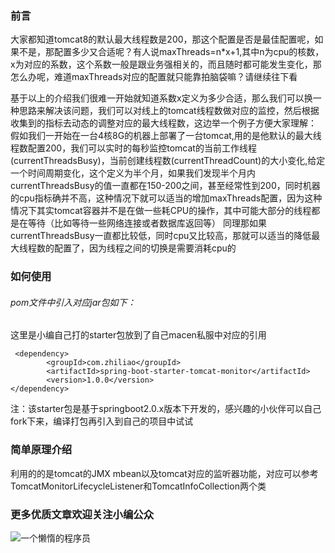 
### 前言
大家都知道tomcat8的默认最大线程数是200，那这个配置是否是最佳配置呢，如果不是，那配置多少又合适呢？有人说maxThreads=n*x+1,其中n为cpu的核数，x为对应的系数，这个系数一般是跟业务强相关的，而且随时都可能发生变化，那怎么办呢，难道maxThreads对应的配置就只能靠拍脑袋嘛？请继续往下看

基于以上的介绍我们很难一开始就知道系数x定义为多少合适，那么我们可以换一种思路来解决该问题，我们可以对线上的tomcat线程数做对应的监控，然后根据收集到的指标去动态的调整对应的最大线程数，这边举一个例子方便大家理解：
假如我们一开始在一台4核8G的机器上部署了一台tomcat,用的是他默认的最大线程数配置200，我们可以实时的每秒监控tomcat的当前工作线程(currentThreadsBusy)，当前创建线程数(currentThreadCount)的大小变化,给定一个时间周期变化，这个定义为半个月，如果我们发现半个月内currentThreadsBusy的值一直都在150-200之间，甚至经常性到200，同时机器的cpu指标确并不高，这种情况下就可以适当的增加maxThreads配置，因为这种情况下其实tomcat容器并不是在做一些耗CPU的操作，其中可能大部分的线程都是在等待（比如等待一些网络连接或者数据库返回等）
同理那如果currentThreadsBusy一直都比较低，同时cpu又比较高，那就可以适当的降低最大线程数的配置了，因为线程之间的切换是需要消耗cpu的

### 如何使用
###### pom文件中引入对应jar包如下：
这里是小编自己打的starter包放到了自己macen私服中对应的引用
```
 <dependency>
        <groupId>com.zhiliao</groupId>
        <artifactId>spring-boot-starter-tomcat-monitor</artifactId>
        <version>1.0.0</version>
</dependency>
```
注：该starter包是基于springboot2.0.x版本下开发的，感兴趣的小伙伴可以自己fork下来，编译打包再引入到自己的项目中试试

### 简单原理介绍

利用的的是tomcat的JMX mbean以及tomcat对应的监听器功能，对应可以参考TomcatMonitorLifecycleListener和TomcatInfoCollection两个类

### 更多优质文章欢迎关注小编公众

![一个懒惰的程序员](https://github.com/zhiliao666/spring-boot-starter/blob/master/spring-boot-starter-tomcat-monitor/qrcode_for_gh_d88d06cbce83_258%20.jpg)
